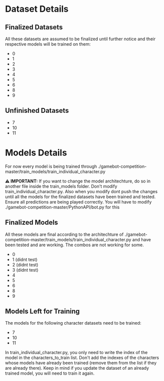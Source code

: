 # Dataset Details

## Finalized Datasets

All these datasets are assumed to be finalized until further notice and their respective models will be trained on them:

- 0
- 1
- 2
- 3
- 4
- 5
- 6
- 8
- 9


## Unfinished Datasets

- 7
- 10
- 11

# Models Details

For now every model is being trained through ./gamebot-competition-master/train_models/train_individual_character.py

 **⚠️ IMPORTANT:** If you want to change the model architechture, do so in another file inside the train_models folder. Don't modify train_individual_character.py. Also when you modify dont push the changes until all the models for the finalized datasets have been trained and tested. Ensure all predictions are being played correctly. You will have to modify ./gamebot-competition-master/PythonAPI/bot.py for this

## Finalized Models

All these models are final according to the architechture of ./gamebot-competition-master/train_models/train_individual_character.py
and have been tested and are working. The combos are not working for some.

- 0
- 1 (didnt test)
- 2 (didnt test)
- 3 (didnt test)
- 4
- 5
- 6
- 8
- 9

## Models Left for Training

The models for the following character datasets need to be trained:

- 7
- 10
- 11

In train_individual_character.py, you only need to write the index of the model in the characters_to_train list. Don't add the indexes of the characters whose models have already been trained (remove them from the list if they are already there). Keep in mind if you update the dataset of an already trained model, you will need to train it again.